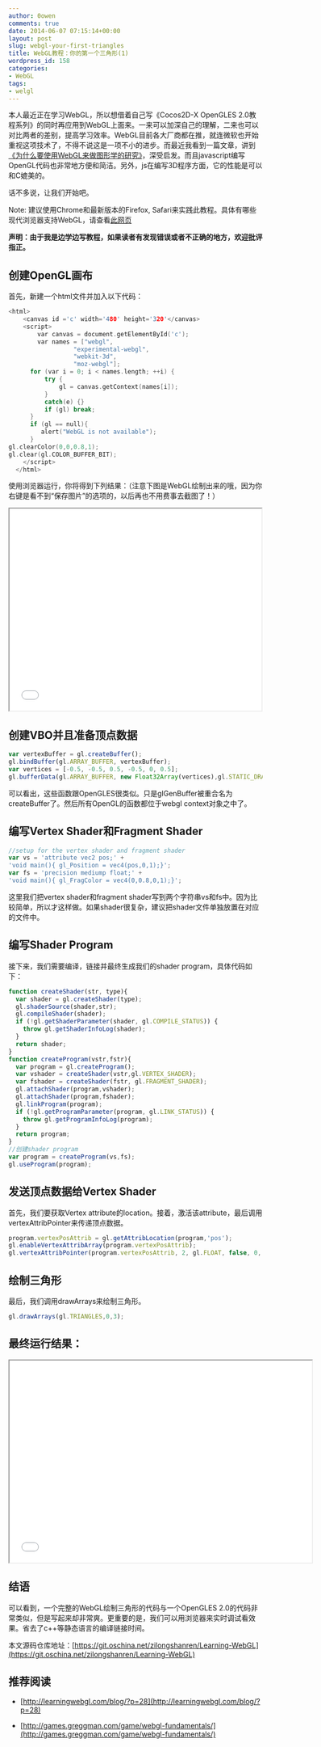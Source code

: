 ```yaml
---
author: 0owen
comments: true
date: 2014-06-07 07:15:14+00:00
layout: post
slug: webgl-your-first-triangles
title: WebGL教程：你的第一个三角形(1)
wordpress_id: 158
categories:
- WebGL
tags:
- welgl
---
```


 
<!-- toc -->

本人最近正在学习WebGL，所以想借着自己写《Cocos2D-X OpenGLES 2.0教程系列》的同时再应用到WebGL上面来。一来可以加深自己的理解，二来也可以对比两者的差别，提高学习效率。WebGL目前各大厂商都在推，就连微软也开始重视这项技术了，不得不说这是一项不小的进步。而最近我看到一篇文章，讲到[《为什么要使用WebGL来做图形学的研究》](http://www.realtimerendering.com/blog/why-use-webgl-for-graphics-research/)，深受启发。而且javascript编写OpenGL代码也非常地方便和简洁。另外，js在编写3D程序方面，它的性能是可以和C媲美的。

话不多说，让我们开始吧。

Note: 建议使用Chrome和最新版本的Firefox, Safari来实践此教程。具体有哪些现代浏览器支持WebGL，请查看[此网页](http://www.khronos.org/webgl/wiki/Getting_a_WebGL_Implementation#Safari)

**声明：由于我是边学边写教程，如果读者有发现错误或者不正确的地方，欢迎批评指正。**

<!-- more -->

## 创建OpenGL画布

首先，新建一个html文件并加入以下代码：

```cpp
<html>
    <canvas id ='c' width='480' height='320'</canvas>
    <script>
        var canvas = document.getElementById('c');
        var names = ["webgl",
                  "experimental-webgl",
                  "webkit-3d", 
                  "moz-webgl"];
      for (var i = 0; i < names.length; ++i) {
          try {
              gl = canvas.getContext(names[i]);
          } 
          catch(e) {}
          if (gl) break;
      }
      if (gl == null){
         alert("WebGL is not available");
      }
gl.clearColor(0,0,0.8,1);
gl.clear(gl.COLOR_BUFFER_BIT);
    </script>
  </html>
```

使用浏览器运行，你将得到下列结果：（注意下图是WebGL绘制出来的哦，因为你右键是看不到“保存图片”的选项的，以后再也不用费事去截图了！）

<iframe class="webgl_example" width="500" height="400" src="/webgl/ex01.html"></iframe>

## 创建VBO并且准备顶点数据

```javascript
var vertexBuffer = gl.createBuffer();
gl.bindBuffer(gl.ARRAY_BUFFER, vertexBuffer);
var vertices = [-0.5, -0.5, 0.5, -0.5, 0, 0.5];
gl.bufferData(gl.ARRAY_BUFFER, new Float32Array(vertices),gl.STATIC_DRAW);
```

可以看出，这些函数跟OpenGLES很类似。只是glGenBuffer被重合名为createBuffer了。然后所有OpenGL的函数都位于webgl context对象之中了。

## 编写Vertex Shader和Fragment Shader

```javascript
//setup for the vertex shader and fragment shader
var vs = 'attribute vec2 pos;' +
'void main(){ gl_Position = vec4(pos,0,1);}';
var fs = 'precision mediump float;' +
'void main(){ gl_FragColor = vec4(0,0.8,0,1);}';
```

这里我们把vertex shader和fragment shader写到两个字符串vs和fs中。因为比较简单，所以才这样做。如果shader很复杂，建议把shader文件单独放置在对应的文件中。

## 编写Shader Program

接下来，我们需要编译，链接并最终生成我们的shader program，具体代码如下：

```javascript
function createShader(str, type){
  var shader = gl.createShader(type);
  gl.shaderSource(shader,str);
  gl.compileShader(shader);
  if (!gl.getShaderParameter(shader, gl.COMPILE_STATUS)) {
    throw gl.getShaderInfoLog(shader);
  }
  return shader;
}
function createProgram(vstr,fstr){
  var program = gl.createProgram();
  var vshader = createShader(vstr,gl.VERTEX_SHADER);
  var fshader = createShader(fstr, gl.FRAGMENT_SHADER);
  gl.attachShader(program,vshader);
  gl.attachShader(program,fshader);
  gl.linkProgram(program);
  if (!gl.getProgramParameter(program, gl.LINK_STATUS)) {
    throw gl.getProgramInfoLog(program);
  }
  return program;
}
//创建shader program
var program = createProgram(vs,fs);
gl.useProgram(program);
```

## 发送顶点数据给Vertex Shader

首先，我们要获取Vertex attribute的location。接着，激活该attribute，最后调用vertexAttribPointer来传递顶点数据。

```javascript
program.vertexPosAttrib = gl.getAttribLocation(program,'pos');
gl.enableVertexAttribArray(program.vertexPosAttrib);
gl.vertexAttribPointer(program.vertexPosAttrib, 2, gl.FLOAT, false, 0, 0);
```

## 绘制三角形

最后，我们调用drawArrays来绘制三角形。

```javascript
gl.drawArrays(gl.TRIANGLES,0,3); 
```

## 最终运行结果：

<iframe class="webgl_example" width="600" height="400" src="/webgl/ex02.html"></iframe>


## 结语

可以看到，一个完整的WebGL绘制三角形的代码与一个OpenGLES 2.0的代码非常类似，但是写起来却非常爽。更重要的是，我们可以用浏览器来实时调试看效果。省去了c++等静态语言的编译链接时间。

本文源码仓库地址：[https://git.oschina.net/zilongshanren/Learning-WebGL](https://git.oschina.net/zilongshanren/Learning-WebGL)

## 推荐阅读

  * [http://learningwebgl.com/blog/?p=28](http://learningwebgl.com/blog/?p=28)

  * [http://games.greggman.com/game/webgl-fundamentals/](http://games.greggman.com/game/webgl-fundamentals/)

